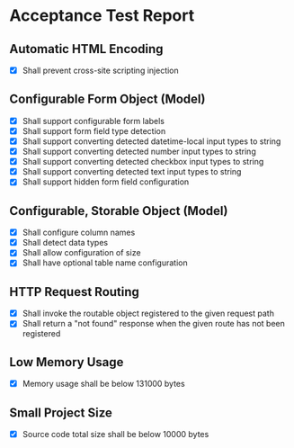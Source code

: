 # Acceptance Test Report

## Automatic HTML Encoding
- [x] Shall prevent cross-site scripting injection

## Configurable Form Object (Model)
- [x] Shall support configurable form labels
- [x] Shall support form field type detection
- [x] Shall support converting detected datetime-local input types to string
- [x] Shall support converting detected number input types to string
- [x] Shall support converting detected checkbox input types to string
- [x] Shall support converting detected text input types to string
- [x] Shall support hidden form field configuration

## Configurable, Storable Object (Model)
- [x] Shall configure column names
- [x] Shall detect data types
- [x] Shall allow configuration of size
- [x] Shall have optional table name configuration

## HTTP Request Routing
- [x] Shall invoke the routable object registered to the given request path
- [x] Shall return a "not found" response when the given route has not been registered

## Low Memory Usage
- [x] Memory usage shall be below 131000 bytes

## Small Project Size
- [x] Source code total size shall be below 10000 bytes

